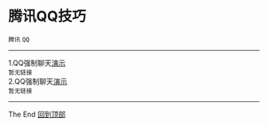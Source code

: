 # 腾讯QQ技巧
`腾讯` `QQ`<br>
***
1.QQ强制聊天[演示](/)<br>
```暂无链接```<br>
2.QQ强制聊天[演示](/)<br>
```暂无链接```<br>
***
The End   [回到顶部](#readme)
